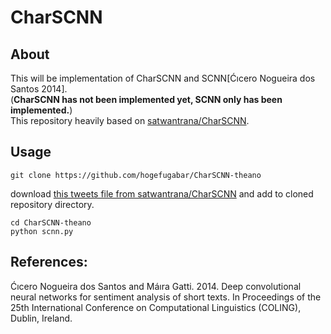 # CharSCNN
## About
This will be implementation of CharSCNN and SCNN[Ćıcero Nogueira dos Santos 2014].  
(**CharSCNN has not been implemented yet, SCNN only has been implemented.**)  
This repository heavily based on [satwantrana/CharSCNN](https://github.com/satwantrana/CharSCNN).

## Usage

```
git clone https://github.com/hogefugabar/CharSCNN-theano
```

download [this tweets file from satwantrana/CharSCNN](https://github.com/satwantrana/CharSCNN/blob/master/tweets_clean.txt) and add to cloned repository directory.

```
cd CharSCNN-theano
python scnn.py
```

## References:
Ćıcero Nogueira dos Santos and Máıra Gatti. 2014. Deep convolutional neural networks for sentiment analysis of short texts. In Proceedings of the 25th International Conference on Computational Linguistics (COLING), Dublin, Ireland.